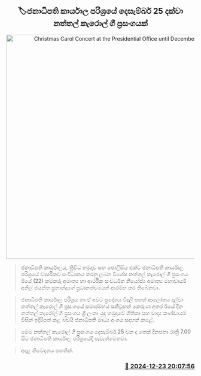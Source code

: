 <p align='center'><b><h2 align='center' title='Christmas Carol Concert at the Presidential Office until December 25th'>🏷ජනාධිපති කාර්යාල පරිශ්‍රයේ දෙසැම්බර් 25 දක්වා නත්තල් කැරොල් ගී ප්‍රසංගයක් </h2></b></p>
<p align='center'><img src='https://helakuru.sgp1.cdn.digitaloceanspaces.com/esana/images/lib/pmd-crixmas.jpg' width='600' alt='Christmas Carol Concert at the Presidential Office until December 25th'></p>

> ජනාධිපති කාර්යාලය, ත්‍රිවිධ හමුදාව සහ පොලීසිය එක්ව ජනාධිපති කාර්යාල පරිශ්‍රයේ වාර්ෂිකව සංවිධානය කරනු ලබන විශේෂ නත්තල් කැරොල් ගී ප්‍රසංගය ඊයේ (22) කම්කරු අමාත්‍ය හා ආර්ථික සංවර්ධන නියෝජ්‍ය අමාත්‍ය මහාචාර්ය අනිල් ජයන්ත ප්‍රනාන්දුගේ ප්‍රධානත්වයෙන් ආරම්භ කර තිබෙනවා.

> ජනාධිපති කාර්යාල පරිශ්‍රය හා ඒ අවට ප්‍රදේශය විදුලි පහන් ආලෝකය දල්වා නත්තල් කැරොල් ගී ප්‍රසංගයේ සමාරම්භය සනිටුහන් කෙරුණ අතර ඊයේ දින නත්තල් කැරෝල් ගී ප්‍රසංගය ශ්‍රී ලංකා යුද හමුදාවේ ගීතිකා සහ වාද්‍ය කණ්ඩායම් විසින් ඉදිරිපත් කළ බවයි ජනාධිපති මාධ්‍ය අංශය සඳහන් කළේ.

> මෙම නත්තල් කැරොල් ගී ප්‍රසංගය දෙසැම්බර් 25 වන දා තෙක් දිනපතා රාත්‍රී 7.00 සිට ජනාධිපති කාර්යාල පරිශ්‍රයේදී පැවැත්වෙනවා.

> අදාළ නිවේදනය පහතින්.



<h3 align='right'><a href='https://www.helakuru.lk/esana/p/106078/'>📅 2024-12-23 20:07:56</a></h3>

